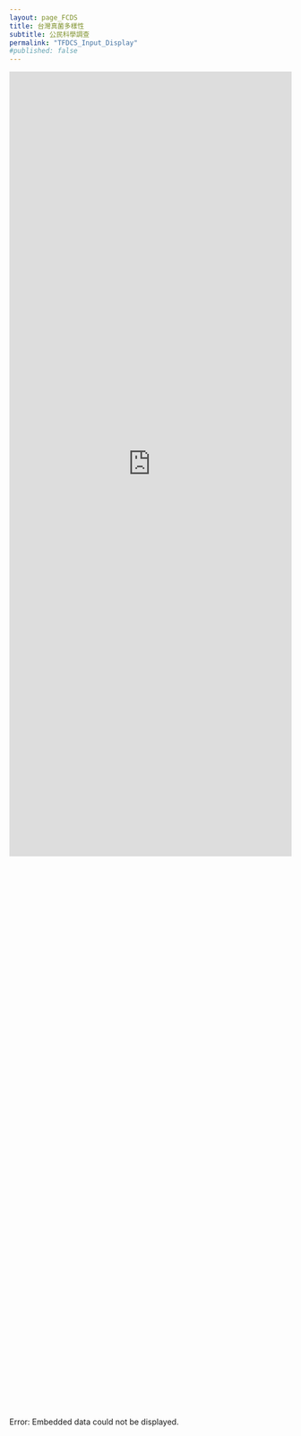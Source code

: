 ```yaml
---
layout: page_FCDS
title: 台灣真菌多樣性
subtitle: 公民科學調查
permalink: "TFDCS_Input_Display"
#published: false
---
```

<iframe referrerpolicy="no-referrer-when-downgrade" height="1400" width="100%" style="border:none;" src="https://view-awesome-table.com/-MdWhajOYO_CZJt9pSTZ/view">#</iframe>
<br>
<object data="https://script.google.com/macros/s/AKfycbwVFVA1HVwr1YQKNeuzCql9D8hPpnnkHext6HfpvhwCRKfAsPm9ue7QP9H7CWcNPHEdkQ/exec" width="100%" height="1000">
    <embed src="https://script.google.com/macros/s/AKfycbwVFVA1HVwr1YQKNeuzCql9D8hPpnnkHext6HfpvhwCRKfAsPm9ue7QP9H7CWcNPHEdkQ/exec" width="100%" height="1000"></embed>
    Error: Embedded data could not be displayed.
</object>
